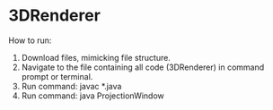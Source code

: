 # 3DRenderer

How to run:
   1. Download files, mimicking file structure.
   2. Navigate to the file containing all code (3DRenderer) in command prompt or terminal.
   3. Run command: javac *.java
   4. Run command: java ProjectionWindow
